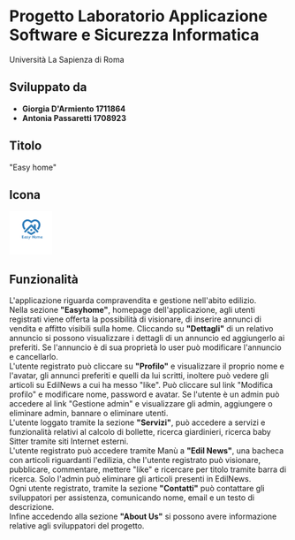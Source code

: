 # Progetto Laboratorio Applicazione Software e Sicurezza Informatica
Università La Sapienza di Roma

## Sviluppato da 
- **Giorgia D'Armiento 1711864**
- **Antonia Passaretti  1708923**

## Titolo 
"Easy home"

## Icona
<img src="https://github.com/giorgiadarmi/easyhome/blob/master/icon.png" width="78">

## Funzionalità
L'applicazione riguarda compravendita e gestione nell'abito edilizio.
<br/>
Nella sezione <b>"Easyhome"</b>, homepage dell'applicazione, agli utenti registrati viene offerta la possibilità di visionare,  di inserire annunci di vendita e affitto visibili sulla home. Cliccando su <b>"Dettagli"</b> di un relativo annuncio si possono visualizzare i dettagli di un annuncio ed aggiungerlo ai preferiti. Se l'annuncio è di sua proprietà lo user può modificare l'annuncio e cancellarlo.
<br/>
L'utente registrato può cliccare su <b>"Profilo"</b> e visualizzare il proprio nome e l'avatar, gli annunci preferiti e quelli da lui scritti, inoltere può vedere gli articoli su EdilNews a cui ha messo "like". Può cliccare sul link "Modifica profilo" e modificare nome, password e avatar. 
Se l'utente è un admin può accedere al link "Gestione admin" e visualizzare gli admin, aggiungere o eliminare admin, bannare o eliminare utenti.
<br/>
L'utente loggato tramite la sezione <b>"Servizi"</b>, può accedere a servizi e funzionalità relativi al calcolo di bollette, ricerca giardinieri, ricerca baby Sitter tramite siti Internet esterni.
<br/>
L'utente registrato può accedere tramite Manù a <b>"Edil News"</b>, una bacheca con articoli riguardanti l'edilizia, che l'utente registrato può visionare, pubblicare, commentare, mettere "like" e ricercare per titolo tramite barra di ricerca.
Solo l'admin può eliminare gli articoli presenti in EdilNews.
<br/>
Ogni utente registrato, tramite la sezione <b>"Contatti"</b> può contattare gli sviluppatori per assistenza, comunicando nome, email e un testo di descrizione.
<br/>
Infine accedendo alla sezione <b>"About Us"</b> si possono avere informazione relative agli sviluppatori del progetto.
